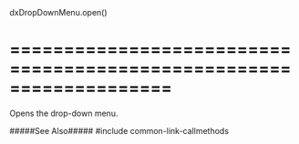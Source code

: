 <!--id-->dxDropDownMenu.open()<!--/id-->
===================================================================
===================================================================

<!--shortDescription-->
Opens the drop-down menu.
<!--/shortDescription-->

<!--fullDescription-->
#####See Also#####
#include common-link-callmethods
<!--/fullDescription-->